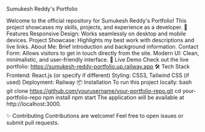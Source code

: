 Sumukesh Reddy's Portfolio

Welcome to the official repository for Sumukesh Reddy's Portfolio!
This project showcases my skills, projects, and experience as a developer.
🌟 Features
Responsive Design: Works seamlessly on desktop and mobile devices.
Project Showcase: Highlights my best work with descriptions and live links.
About Me: Brief introduction and background information.
Contact Form: Allows visitors to get in touch directly from the site.
Modern UI: Clean, minimalistic, and user-friendly interface.
🚀 Live Demo
Check out the live portfolio:
https://sumukesh-reddy-portfolio.up.railway.app
🛠️ Tech Stack
Frontend: React.js (or specify if different)
Styling: CSS3, Tailwind CSS (if used)
Deployment: Railway
📦 Installation
To run this project locally:
bash
git clone https://github.com/yourusername/your-portfolio-repo.git
cd your-portfolio-repo
npm install
npm start
The application will be available at http://localhost:3000.

✨ Contributing
Contributions are welcome!
Feel free to open issues or submit pull requests.
